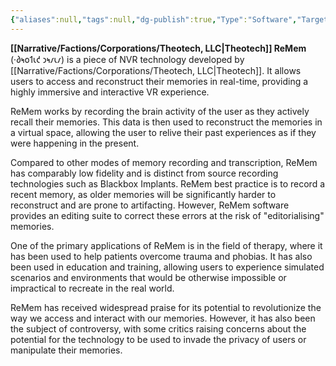 ```yaml
---
{"aliases":null,"tags":null,"dg-publish":true,"Type":"Software","Target Market":["Consumer"],"Universal Name":"·𐑔𐑰𐑴𐑑𐑧𐑒 𐑮𐑰𐑥𐑧𐑥","permalink":"/narrative/concepts/tech/theotech-products/theotech-re-mem/","dgPassFrontmatter":true}
---
```


**[[Narrative/Factions/Corporations/Theotech, LLC\|Theotech]] ReMem** (·𐑔𐑰𐑴𐑑𐑧𐑒 𐑮𐑰𐑥𐑧𐑥) is a piece of NVR technology developed by [[Narrative/Factions/Corporations/Theotech, LLC\|Theotech]]. It allows users to access and reconstruct their memories in real-time, providing a highly immersive and interactive VR experience.

ReMem works by recording the brain activity of the user as they actively recall their memories. This data is then used to reconstruct the memories in a virtual space, allowing the user to relive their past experiences as if they were happening in the present.

Compared to other modes of memory recording and transcription, ReMem has comparably low fidelity and is distinct from source recording technologies such as Blackbox Implants. ReMem best practice is to record a recent memory, as older memories will be significantly harder to reconstruct and are prone to artifacting. However, ReMem software provides an editing suite to correct these errors at the risk of "editorialising" memories.

One of the primary applications of ReMem is in the field of therapy, where it has been used to help patients overcome trauma and phobias. It has also been used in education and training, allowing users to experience simulated scenarios and environments that would be otherwise impossible or impractical to recreate in the real world.

ReMem has received widespread praise for its potential to revolutionize the way we access and interact with our memories. However, it has also been the subject of controversy, with some critics raising concerns about the potential for the technology to be used to invade the privacy of users or manipulate their memories.
